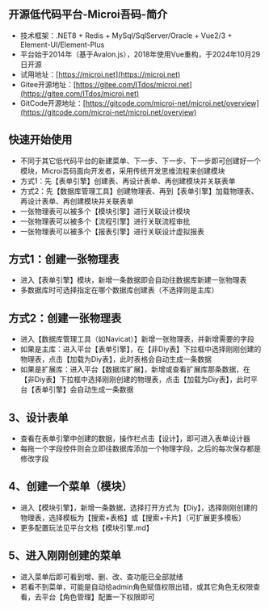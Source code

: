 ## 开源低代码平台-Microi吾码-简介
* 技术框架：.NET8 + Redis + MySql/SqlServer/Oracle + Vue2/3 + Element-UI/Element-Plus
* 平台始于2014年（基于Avalon.js），2018年使用Vue重构，于2024年10月29日开源
* 试用地址：[https://microi.net](https://microi.net)
* Gitee开源地址：[https://gitee.com/ITdos/microi.net](https://gitee.com/ITdos/microi.net)
* GitCode开源地址：[https://gitcode.com/microi-net/microi.net/overview](https://gitcode.com/microi-net/microi.net/overview)

## 快速开始使用
* 不同于其它低代码平台的新建菜单、下一步、下一步、下一步即可创建好一个模块，Microi吾码面向开发者，采用传统开发思维流程来创建模块
* 方式1：先【表单引擎】创建表、再设计表单、再创建模块并关联表单
* 方式2：先【数据库管理工具】创建物理表、再到【表单引擎】加载物理表、再设计表单、再创建模块并关联表单
* 一张物理表可以被多个【模块引擎】进行关联设计模块
* 一张物理表可以被多个【流程引擎】进行关联流程审批
* 一张物理表可以被多个【报表引擎】进行关联设计虚拟报表

## 方式1：创建一张物理表
* 进入【表单引擎】模块，新增一条数据即会自动往数据库新建一张物理表
* 多数据库时可选择指定在哪个数据库创建表（不选择则是主库）

## 方式2：创建一张物理表
* 进入【数据库管理工具（如Navicat）】新增一张物理表，并新增需要的字段
* 如果是主库：进入平台【表单引擎】，在【非Diy表】下拉框中选择刚刚创建的物理表，点击【加载为Diy表】，此时表格会自动生成一条数据
* 如果是扩展库：进入平台【数据库扩展】，新增或查看扩展库那条数据，在【非Diy表】下拉框中选择刚刚创建的物理表，点击【加载为Diy表】，此时平台【表单引擎】会自动生成一条数据

## 3、设计表单
* 查看在表单引擎中创建的数据，操作栏点击【设计】，即可进入表单设计器
* 每拖一个字段控件则会立即往数据库添加一个物理字段，之后的每次保存都是修改字段

## 4、创建一个菜单（模块）
* 进入【模块引擎】，新增一条数据，选择打开方式为【Diy】，选择刚刚创建的物理表，选择模板为【搜索+表格】或【搜索+卡片】（可扩展更多模板）
* 更多配置玩法见平台文档【模块引擎.md】

## 5、进入刚刚创建的菜单
* 进入菜单后即可看到增、删、改、查功能已全部就绪
* 若看不到菜单，可能是自动给admin角色赋值权限出错，或其它角色无权限查看，去平台【角色管理】配置一下权限即可